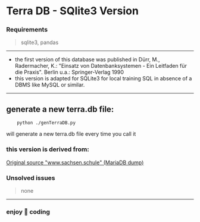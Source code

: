 # Terra DB - SQlite3 Version
### Requirements
 > sqlite3,
 > pandas
---
- the first version of this database was published in D&uuml;rr, M., Radermacher, K.: "Einsatz von Datenbanksystemen - Ein Leitfaden f&uuml;r die Praxis". Berlin u.a.: Springer-Verlag 1990
- this version is adapted for SQLite3 for local training SQL in absence of a DBMS like MySQL or similar.

 ---
 ## generate a new terra.db file:

        python ./genTerraDB.py

will generate a new terra.db file every time you call it

### this version is derived from:
[Original source "www.sachsen.schule" (MariaDB dump)](https://www.sachsen.schule/~terra/terra2023.sql)


### Unsolved issues
>none
---
### enjoy 🍝 coding

